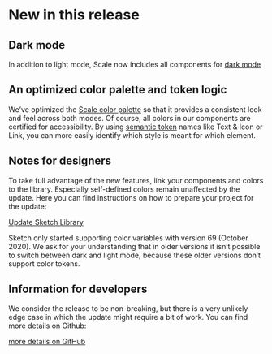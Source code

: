 # New in this release

## Dark mode

In addition to light mode, Scale now includes all components for [dark mode](./?path=/docs/guidelines-light-and-dark-mode--page)

## An optimized color palette and token logic

We’ve optimized the [Scale color palette](./?path=/docs/guidelines-colors--page) so that it provides a consistent look and feel across both modes. Of course, all colors in our components are certified for accessibility. By using [semantic token](./?path=/docs/guidelines-design-tokens--page) names like Text & Icon or Link, you can more easily identify which style is meant for which element.

## Notes for designers

To take full advantage of the new features, link your components and colors to the library. Especially self-defined colors remain unaffected by the update. Here you can find instructions on how to prepare your project for the update:

[Update Sketch Library](./?path=/docs/new-release-sketch-library-update--page)

Sketch only started supporting color variables with version 69 (October 2020). We ask for your understanding that in older versions it isn’t possible to switch between dark and light mode, because these older versions don’t support color tokens.

## Information for developers

We consider the release to be non-breaking, but there is a very unlikely edge case in which the update might require a bit of work. You can find more details on Github:

[more details on GitHub](https://github.com/telekom/scale/blob/main/docs/dark-mode-v3-beta-100.md)
